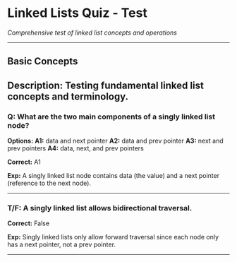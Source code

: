 # Linked Lists Quiz - Test

_Comprehensive test of linked list concepts and operations_

---

## Basic Concepts <!-- CH_ID: basic -->

## Description: Testing fundamental linked list concepts and terminology.

### Q: What are the two main components of a singly linked list node? <!-- Q_ID: basic_node_components -->

**Options:**
**A1:** data and next pointer
**A2:** data and prev pointer
**A3:** next and prev pointers
**A4:** data, next, and prev pointers

**Correct:** A1

**Exp:**
A singly linked list node contains data (the value) and a next pointer (reference to the next node).

---

### T/F: A singly linked list allows bidirectional traversal. <!-- Q_ID: basic_bidirectional -->

**Correct:** False

**Exp:**
Singly linked lists only allow forward traversal since each node only has a next pointer, not a prev pointer.

---
